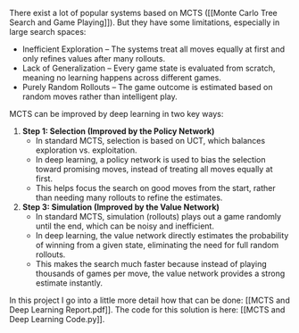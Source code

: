 There exist a lot of popular systems based on MCTS ([[Monte Carlo Tree Search and Game Playing]]). But they have some limitations, especially in large search spaces:
- Inefficient Exploration – The systems treat all moves equally at first and only refines values after many rollouts.
- Lack of Generalization – Every game state is evaluated from scratch, meaning no learning happens across different games.
- Purely Random Rollouts – The game outcome is estimated based on random moves rather than intelligent play.

MCTS can be improved by deep learning in two key ways: 
1. **Step 1: Selection (Improved by the Policy Network)**
	- In standard MCTS, selection is based on UCT, which balances exploration vs. exploitation.
	- In deep learning, a policy network is used to bias the selection toward promising moves, instead of treating all moves equally at first.
	- This helps focus the search on good moves from the start, rather than needing many rollouts to refine the estimates.
2. **Step 3: Simulation (Improved by the Value Network)**
	- In standard MCTS, simulation (rollouts) plays out a game randomly until the end, which can be noisy and inefficient.
	- In deep learning, the value network directly estimates the probability of winning from a given state, eliminating the need for full random rollouts.
	- This makes the search much faster because instead of playing thousands of games per move, the value network provides a strong estimate instantly.

In this project I go into a little more detail how that can be done: [[MCTS and Deep Learning Report.pdf]]. The code for this solution is here: [[MCTS and Deep Learning Code.py]].

